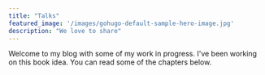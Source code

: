 ```yaml
---
title: "Talks"
featured_image: '/images/gohugo-default-sample-hero-image.jpg'
description: "We love to share"
---
```

Welcome to my blog with some of my work in progress. I've been working on this book idea. You can read some of the chapters below.
